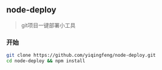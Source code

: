 ## node-deploy

> git项目一键部署小工具

### 开始

```bash
git clone https://github.com/yiqingfeng/node-deploy.git
cd node-deploy && npm install
```